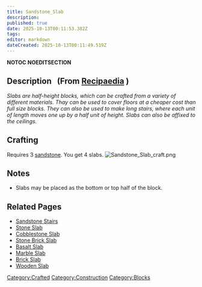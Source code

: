 ```yaml
---
title: Sandstone_Slab
description: 
published: true
date: 2025-10-13T00:11:53.382Z
tags: 
editor: markdown
dateCreated: 2025-10-13T00:11:49.519Z
---
```


__NOTOC__ __NOEDITSECTION__

## Description   (From [Recipaedia](.. "wikilink") )

*Slabs are half-height blocks, which can be crafted from a variety of
different materials. Thay can be used to cover floors at a cheaper cost
than full size blocks. They can also be used to make long stairs, where
each unit of length moves one up by a half unit of height. Slabs can
also be affixed to the ceilings.*

## Crafting

Requires 3 [sandstone](sandstone "wikilink"). You get 4 slabs.
![Sandstone_Slab_craft.png](Sandstone_Slab_craft.png
"Sandstone_Slab_craft.png")

## Notes

  - Slabs may be placed as the bottom or top half of the block.

## Related Pages

  - [Sandstone Stairs](Sandstone_Stairs.md "wikilink")
  - [Stone Slab](Stone_Slab.md "wikilink")
  - [Cobblestone Slab](Cobblestone_Slab.md "wikilink")
  - [Stone Brick Slab](Stone_Brick_Slab.md "wikilink")
  - [Basalt Slab](Basalt_Slab.md "wikilink")
  - [Marble Slab](Marble_Slab.md "wikilink")
  - [Brick Slab](Brick_Slab.md "wikilink")
  - [Wooden Slab](Wooden_Slab.md "wikilink")

[Category:Crafted](Category:Crafted "wikilink")
[Category:Construction](Category:Construction "wikilink")
[Category:Blocks](Category:Blocks "wikilink")